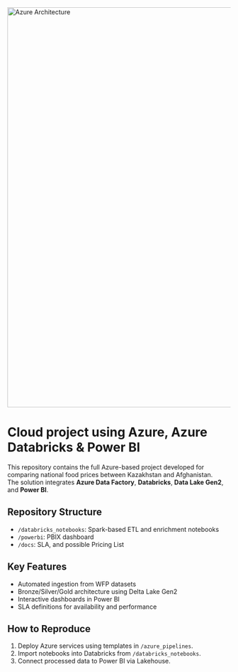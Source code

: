 <img src="/files/tables/Azure_Architecture.jpg" alt="Azure Architecture" width="900"/>


# Cloud project using Azure, Azure Databricks & Power BI

This repository contains the full Azure-based project developed for comparing national food prices between Kazakhstan and Afghanistan.  
The solution integrates **Azure Data Factory**, **Databricks**, **Data Lake Gen2**, and **Power BI**.

## Repository Structure
- `/databricks_notebooks`: Spark-based ETL and enrichment notebooks
- `/powerbi`: PBIX dashboard
- `/docs`: SLA, and possible Pricing List

## Key Features
- Automated ingestion from WFP datasets
- Bronze/Silver/Gold architecture using Delta Lake Gen2
- Interactive dashboards in Power BI
- SLA definitions for availability and performance

## How to Reproduce
1. Deploy Azure services using templates in `/azure_pipelines`.
2. Import notebooks into Databricks from `/databricks_notebooks`.
3. Connect processed data to Power BI via Lakehouse.
